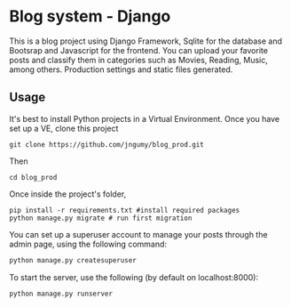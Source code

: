 # Blog system - Django

This is a blog project using Django Framework, Sqlite for the database and Bootsrap and Javascript for the frontend. You can upload your favorite 
posts and classify them in categories such as Movies, Reading, Music, among others. Production settings and static files generated.

## Usage

It's best to install Python projects in a Virtual Environment. Once you have set up a VE, clone this project

```
git clone https://github.com/jngumy/blog_prod.git
```
Then

```
cd blog_prod
```
Once inside the project's folder, 

```
pip install -r requirements.txt #install required packages
python manage.py migrate # run first migration
```

You can set up a superuser account to manage your posts through the admin page, using the following command:

```python
python manage.py createsuperuser
```

To start the server, use the following (by default on localhost:8000):

```python
python manage.py runserver
```

